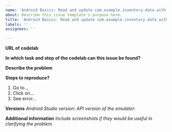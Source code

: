 ```yaml
---
name: 'Android Basics: Read and update com.example.inventory.data with Room template'
about: Describe this issue template's purpose here.
title: 'Android Basics: Read and update com.example.inventory.data with Room'
labels: ''
assignees: ''

---
```


**URL of codelab**


**In which task and step of the codelab can this issue be found?**


**Describe the problem**




**Steps to reproduce?**
1. Go to...
2. Click on...
3. See error...

**Versions**
_Android Studio version:_ 
_API version of the emulator:_ 


**Additional information**
_Include screenshots if they would be useful in clarifying the problem._
